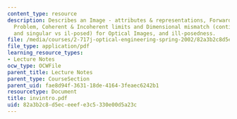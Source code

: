 ```yaml
---
content_type: resource
description: Describes an Image - attributes & representations, Forward and Inverse
  Problem, Coherent & Incoherent limits and Dimensional mismatch (continuous vs discrete
  and singular vs il-posed) for Optical Images, and ill-posedness.
file: /media/courses/2-717j-optical-engineering-spring-2002/82a3b2c8d5eceeefe3c5330e00d5a23c_invintro.pdf
file_type: application/pdf
learning_resource_types:
- Lecture Notes
ocw_type: OCWFile
parent_title: Lecture Notes
parent_type: CourseSection
parent_uid: fae8d94f-3631-18de-4164-3feaec6242b1
resourcetype: Document
title: invintro.pdf
uid: 82a3b2c8-d5ec-eeef-e3c5-330e00d5a23c
---
```

